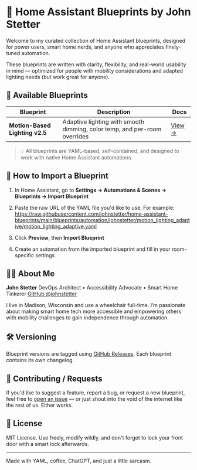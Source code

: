 # 🧠 Home Assistant Blueprints by John Stetter

Welcome to my curated collection of Home Assistant blueprints, designed for power users, smart home nerds, and anyone who appreciates finely-tuned automation.

These blueprints are written with clarity, flexibility, and real-world usability in mind — optimized for people with mobility considerations and adapted lighting needs (but work great for anyone).

## 📘 Available Blueprints

| Blueprint                         | Description                                         | Docs |
|----------------------------------|-----------------------------------------------------|------|
| **Motion-Based Lighting v2.5**   | Adaptive lighting with smooth dimming, color temp, and per-room overrides | [View →](./blueprints/automation/johnstetter/motion_lighting_adaptive/README.md) |

> 💡 All blueprints are YAML-based, self-contained, and designed to work with native Home Assistant automations.

## 🚀 How to Import a Blueprint

1. In Home Assistant, go to **Settings → Automations & Scenes → Blueprints → Import Blueprint**
2. Paste the raw URL of the YAML file you'd like to use. For example:
https://raw.githubusercontent.com/johnstetter/home-assistant-blueprints/main/blueprints/automation/johnstetter/motion_lighting_adaptive/motion_lighting_adaptive.yaml

3. Click **Preview**, then **Import Blueprint**
4. Create an automation from the imported blueprint and fill in your room-specific settings

## 🧑‍💻 About Me

**John Stetter**
DevOps Architect • Accessibility Advocate • Smart Home Tinkerer
[GitHub @johnstetter](https://github.com/johnstetter)

I live in Madison, Wisconsin and use a wheelchair full-time. I’m passionate about making smart home tech more accessible and empowering others with mobility challenges to gain independence through automation.

## 🛠 Versioning

Blueprint versions are tagged using [GitHub Releases](https://github.com/johnstetter/home-assistant-blueprints/releases). Each blueprint contains its own changelog.

## 🙌 Contributing / Requests

If you'd like to suggest a feature, report a bug, or request a new blueprint, feel free to [open an issue](https://github.com/johnstetter/home-assistant-blueprints/issues) — or just shout into the void of the internet like the rest of us. Either works.

## 🔐 License

MIT License. Use freely, modify wildly, and don't forget to lock your front door with a smart lock afterwards.

---

Made with YAML, coffee, ChatGPT, and just a little sarcasm.
